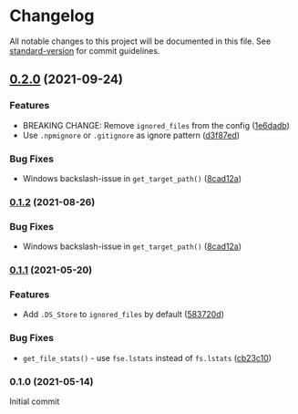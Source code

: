 # Changelog

All notable changes to this project will be documented in this file. See [standard-version](https://github.com/conventional-changelog/standard-version) for commit guidelines.

## [0.2.0](https://github.com/body-builder/install-local-dependencies/compare/v0.1.1...v0.2.0) (2021-09-24)


### Features

* BREAKING CHANGE: Remove `ignored_files` from the config ([1e6dadb](https://github.com/body-builder/install-local-dependencies/commit/1e6dadba54297bf327de918755a4f3c21fe4621b))
* Use `.npmignore` or `.gitignore` as ignore pattern ([d3f87ed](https://github.com/body-builder/install-local-dependencies/commit/d3f87ed17b9ffa4841ba7fd8b04a406f2202fb61))


### Bug Fixes

* Windows backslash-issue in `get_target_path()` ([8cad12a](https://github.com/body-builder/install-local-dependencies/commit/8cad12a64f651880196582a58f7e9e9e01e26eae))

### [0.1.2](https://github.com/body-builder/install-local-dependencies/compare/v0.1.1...v0.1.2) (2021-08-26)


### Bug Fixes

* Windows backslash-issue in `get_target_path()` ([8cad12a](https://github.com/body-builder/install-local-dependencies/commit/8cad12a64f651880196582a58f7e9e9e01e26eae))

### [0.1.1](https://github.com/body-builder/install-local-dependencies/compare/v0.1.0...v0.1.1) (2021-05-20)


### Features

* Add `.DS_Store` to `ignored_files` by default ([583720d](https://github.com/body-builder/install-local-dependencies/commit/583720d665f07e9efbbb3bcccbb927a0aa9f8e00))


### Bug Fixes

* `get_file_stats()` - use `fse.lstats` instead of `fs.lstats` ([cb23c10](https://github.com/body-builder/install-local-dependencies/commit/cb23c10029749fa9432294a0a77b6a298fe958e8))

### 0.1.0 (2021-05-14)

Initial commit
